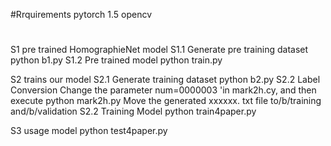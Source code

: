 #Rrquirements
pytorch 1.5
opencv

#
S1 pre trained HomographieNet model
S1.1 Generate pre training dataset
python b1.py
S1.2 Pre trained model
python train.py

S2 trains our model
S2.1 Generate training dataset
python b2.py
S2.2 Label Conversion
Change the parameter num=0000003 'in mark2h.cy, and then execute
python mark2h.py
Move the generated xxxxxx. txt file to/b/training and/b/validation
S2.2 Training Model
python train4paper.py

S3 usage model
python test4paper.py
